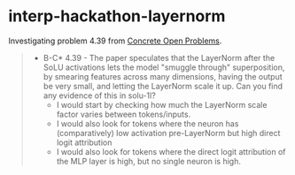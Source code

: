 # interp-hackathon-layernorm

Investigating problem 4.39 from [Concrete Open Problems](https://www.lesswrong.com/s/yivyHaCAmMJ3CqSyj/p/o6ptPu7arZrqRCxyz#Problems).

> - B-C* 4.39 - The paper speculates that the LayerNorm after the SoLU activations lets the model "smuggle through" superposition, by smearing features across many dimensions, having the output be very small, and letting the LayerNorm scale it up. Can you find any evidence of this in solu-1l?
>    - I would start by checking how much the LayerNorm scale factor varies between tokens/inputs. 
>    - I would also look for tokens where the neuron has (comparatively) low activation pre-LayerNorm but high direct logit attribution
>    - I would also look for tokens where the direct logit attribution of the MLP layer is high, but no single neuron is high. 
